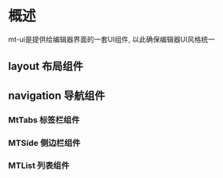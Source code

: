 # 概述

mt-ui是提供给编辑器界面的一套UI组件, 以此确保编辑器UI风格统一

## layout 布局组件

## navigation 导航组件

### MtTabs 标签栏组件

### MTSide 侧边栏组件

### MTList 列表组件